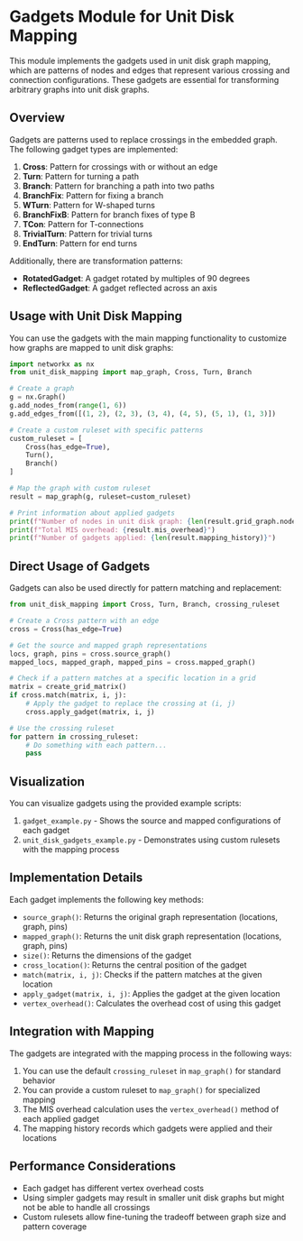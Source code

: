 # Gadgets Module for Unit Disk Mapping

This module implements the gadgets used in unit disk graph mapping, which are patterns of nodes and edges that represent various crossing and connection configurations. These gadgets are essential for transforming arbitrary graphs into unit disk graphs.

## Overview

Gadgets are patterns used to replace crossings in the embedded graph. The following gadget types are implemented:

1. **Cross**: Pattern for crossings with or without an edge
2. **Turn**: Pattern for turning a path
3. **Branch**: Pattern for branching a path into two paths
4. **BranchFix**: Pattern for fixing a branch
5. **WTurn**: Pattern for W-shaped turns
6. **BranchFixB**: Pattern for branch fixes of type B
7. **TCon**: Pattern for T-connections
8. **TrivialTurn**: Pattern for trivial turns
9. **EndTurn**: Pattern for end turns

Additionally, there are transformation patterns:

- **RotatedGadget**: A gadget rotated by multiples of 90 degrees
- **ReflectedGadget**: A gadget reflected across an axis

## Usage with Unit Disk Mapping

You can use the gadgets with the main mapping functionality to customize how graphs are mapped to unit disk graphs:

```python
import networkx as nx
from unit_disk_mapping import map_graph, Cross, Turn, Branch

# Create a graph
g = nx.Graph()
g.add_nodes_from(range(1, 6))
g.add_edges_from([(1, 2), (2, 3), (3, 4), (4, 5), (5, 1), (1, 3)])

# Create a custom ruleset with specific patterns
custom_ruleset = [
    Cross(has_edge=True),
    Turn(),
    Branch()
]

# Map the graph with custom ruleset
result = map_graph(g, ruleset=custom_ruleset)

# Print information about applied gadgets
print(f"Number of nodes in unit disk graph: {len(result.grid_graph.nodes)}")
print(f"Total MIS overhead: {result.mis_overhead}")
print(f"Number of gadgets applied: {len(result.mapping_history)}")
```

## Direct Usage of Gadgets

Gadgets can also be used directly for pattern matching and replacement:

```python
from unit_disk_mapping import Cross, Turn, Branch, crossing_ruleset

# Create a Cross pattern with an edge
cross = Cross(has_edge=True)

# Get the source and mapped graph representations
locs, graph, pins = cross.source_graph()
mapped_locs, mapped_graph, mapped_pins = cross.mapped_graph()

# Check if a pattern matches at a specific location in a grid
matrix = create_grid_matrix()
if cross.match(matrix, i, j):
    # Apply the gadget to replace the crossing at (i, j)
    cross.apply_gadget(matrix, i, j)

# Use the crossing ruleset
for pattern in crossing_ruleset:
    # Do something with each pattern...
    pass
```

## Visualization

You can visualize gadgets using the provided example scripts:

1. `gadget_example.py` - Shows the source and mapped configurations of each gadget
2. `unit_disk_gadgets_example.py` - Demonstrates using custom rulesets with the mapping process

## Implementation Details

Each gadget implements the following key methods:

- `source_graph()`: Returns the original graph representation (locations, graph, pins)
- `mapped_graph()`: Returns the unit disk graph representation (locations, graph, pins)
- `size()`: Returns the dimensions of the gadget
- `cross_location()`: Returns the central position of the gadget
- `match(matrix, i, j)`: Checks if the pattern matches at the given location
- `apply_gadget(matrix, i, j)`: Applies the gadget at the given location
- `vertex_overhead()`: Calculates the overhead cost of using this gadget

## Integration with Mapping

The gadgets are integrated with the mapping process in the following ways:

1. You can use the default `crossing_ruleset` in `map_graph()` for standard behavior
2. You can provide a custom ruleset to `map_graph()` for specialized mapping
3. The MIS overhead calculation uses the `vertex_overhead()` method of each applied gadget
4. The mapping history records which gadgets were applied and their locations

## Performance Considerations

- Each gadget has different vertex overhead costs
- Using simpler gadgets may result in smaller unit disk graphs but might not be able to handle all crossings
- Custom rulesets allow fine-tuning the tradeoff between graph size and pattern coverage